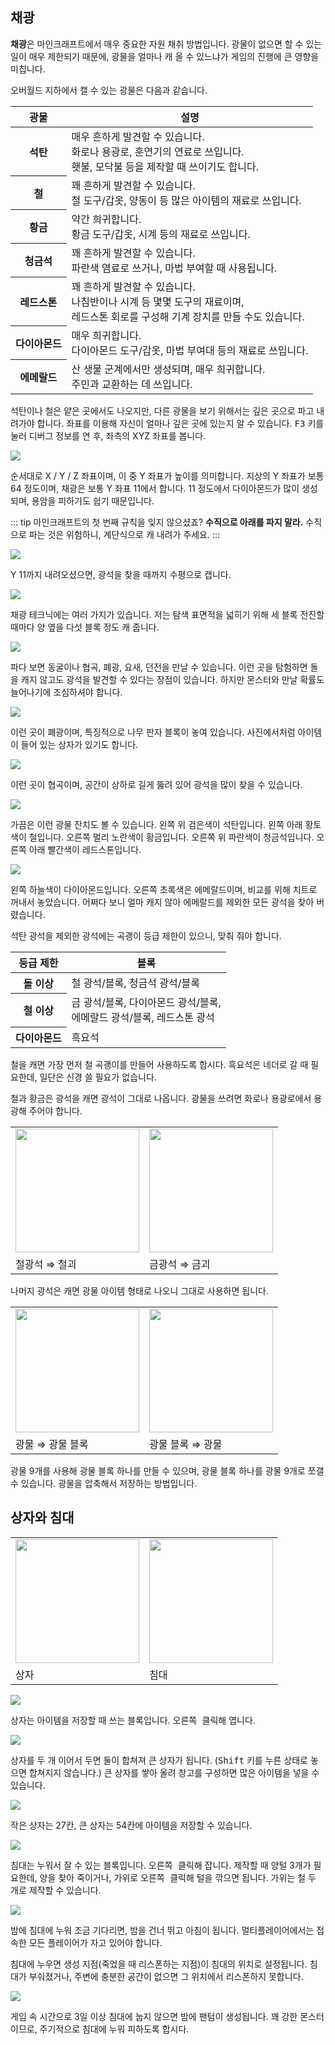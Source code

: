 ## 채광
**채광**은 마인크래프트에서 매우 중요한 자원 채취 방법입니다. 광물이 없으면 할 수 있는 일이 매우 제한되기 때문에, 광물을 얼마나 캐 올 수 있느냐가 게임의 진행에 큰 영향을 미칩니다.

오버월드 지하에서 캘 수 있는 광물은 다음과 같습니다.

<table>
    <thead>
        <tr><th class="p27">광물</th><th>설명</th></tr>
    </thead>
    <tbody>
        <tr><th class="p27">석탄</td><td>매우 흔하게 발견할 수 있습니다.<br>화로나 용광로, 훈연기의 연료로 쓰입니다.<br>횃불, 모닥불 등을 제작할 때 쓰이기도 합니다.</td></tr>
        <tr><th class="p27">철</td><td>꽤 흔하게 발견할 수 있습니다.<br>철 도구/갑옷, 양동이 등 많은 아이템의 재료로 쓰입니다.</td></tr>
        <tr><th class="p27">황금</td><td>약간 희귀합니다.<br>황금 도구/갑옷, 시계 등의 재료로 쓰입니다.</td></tr>
        <tr><th class="p27">청금석</td><td>꽤 흔하게 발견할 수 있습니다.<br>파란색 염료로 쓰거나, 마법 부여할 때 사용됩니다.</td></tr>
        <tr><th class="p27">레드스톤</td><td>꽤 흔하게 발견할 수 있습니다.<br>나침반이나 시계 등 몇몇 도구의 재료이며,<br>레드스톤 회로를 구성해 기계 장치를 만들 수도 있습니다.</td></tr>
        <tr><th class="p27">다이아몬드</td><td>매우 희귀합니다.<br>다이아몬드 도구/갑옷, 마법 부여대 등의 재료로 쓰입니다.</td></tr>
        <tr><th class="p27">에메랄드</td><td>산 생물 군계에서만 생성되며, 매우 희귀합니다.<br>주민과 교환하는 데 쓰입니다.</td></tr>
    </tbody>
</table>

석탄이나 철은 얕은 곳에서도 나오지만, 다른 광물을 보기 위해서는 깊은 곳으로 파고 내려가야 합니다.
좌표를 이용해 자신이 얼마나 깊은 곳에 있는지 알 수 있습니다.
<kbd>F3</kbd> 키를 눌러 디버그 정보를 연 후, 좌측의 XYZ 좌표를 봅니다.

![](/images/3/y좌표.png)

순서대로 X / Y / Z 좌표이며, 이 중 Y 좌표가 높이를 의미합니다.
지상의 Y 좌표가 보통 64 정도이며, 채광은 보통 Y 좌표 11에서 합니다.
11 정도에서 다이아몬드가 많이 생성되며, 용암을 피하기도 쉽기 때문입니다.

::: tip
마인크래프트의 첫 번째 규칙을 잊지 않으셨죠?
**수직으로 아래를 파지 말라.**
수직으로 파는 것은 위험하니, 계단식으로 캐 내려가 주세요.
:::

![](/images/3/11까지.png)

Y 11까지 내려오셨으면, 광석을 찾을 때까지 수평으로 캡니다.

![](/images/3/채광법.png)

채광 테크닉에는 여러 가지가 있습니다.
저는 탐색 표면적을 넓히기 위해 세 블록 전진할 때마다 양 옆을 다섯 블록 정도 캐 줍니다.

![](/images/3/동굴.png)

파다 보면 동굴이나 협곡, 폐광, 요새, 던전을 만날 수 있습니다.
이런 곳을 탐험하면 돌을 캐지 않고도 광석을 발견할 수 있다는 장점이 있습니다.
하지만 몬스터와 만날 확률도 늘어나기에 조심하셔야 합니다.

![](/images/3/폐광.png)

이런 곳이 폐광이며, 특징적으로 나무 판자 블록이 놓여 있습니다.
사진에서처럼 아이템이 들어 있는 상자가 있기도 합니다.

![](/images/3/협곡.png)

이런 곳이 협곡이며, 공간이 상하로 길게 뚫려 있어 광석을 많이 찾을 수 있습니다.

![](/images/3/광물_잔치.png)

가끔은 이런 광물 잔치도 볼 수 있습니다.
왼쪽 위 검은색이 석탄입니다.
왼쪽 아래 황토색이 철입니다.
오른쪽 멀리 노란색이 황금입니다.
오른쪽 위 파란색이 청금석입니다.
오른쪽 아래 빨간색이 레드스톤입니다.

![](/images/3/다이아몬드와_에메랄드.png)

왼쪽 하늘색이 다이아몬드입니다.
오른쪽 초록색은 에메랄드이며, 비교를 위해 치트로 꺼내서 놓았습니다.
어쩌다 보니 얼마 캐지 않아 에메랄드를 제외한 모든 광석을 찾아 버렸습니다.

석탄 광석을 제외한 광석에는 곡괭이 등급 제한이 있으니, 맞춰 줘야 합니다.

<table>
    <thead>
        <tr><th class="p27">등급 제한</th><th>블록</th></tr>
    </thead>
    <tbody>
        <tr><th class="p27">돌 이상</th><td>철 광석/블록, 청금석 광석/블록</td></tr>
        <tr><th class="p27">철 이상</th><td>금 광석/블록, 다이아몬드 광석/블록,<br>에메랄드 광석/블록, 레드스톤 광석</td></tr>
        <tr><th class="p27">다이아몬드</th><td>흑요석</td></tr>
    </tbody>
</table>

철을 캐면 가장 먼저 철 곡괭이를 만들어 사용하도록 합시다.
흑요석은 네더로 갈 때 필요한데, 일단은 신경 쓸 필요가 없습니다.

철과 황금은 광석을 캐면 광석이 그대로 나옵니다.
광물을 쓰려면 화로나 용광로에서 용광해 주어야 합니다.

<table>
    <tbody>
        <tr><td><img width="198px" src="https://tutorial.finalchild.me/images/3/용광_철광석.png"></td><td><img width="198px" src="https://tutorial.finalchild.me/images/3/용광_금광석.png"></td></tr>
        <tr><td>철광석 ⇒ 철괴</td><td>금광석 ⇒ 금괴</td></tr>
    </tbody>
</table>

나머지 광석은 캐면 광물 아이템 형태로 나오니 그대로 사용하면 됩니다.

<table>
    <tbody>
        <tr><td><img width="198px" src="https://tutorial.finalchild.me/images/3/제작법_석탄_블록.png"></td><td><img width="198px" src="https://tutorial.finalchild.me/images/3/제작법_석탄.png"></td></tr>
        <tr><td>광물 ⇒ 광물 블록</td><td>광물 블록 ⇒ 광물</td></tr>
    </tbody>
</table>

광물 9개를 사용해 광물 블록 하나를 만들 수 있으며,
광물 블록 하나를 광물 9개로 쪼갤 수 있습니다.
광물을 압축해서 저장하는 방법입니다.


## 상자와 침대

<table>
    <tbody>
        <tr><td><img width="198px" src="https://tutorial.finalchild.me/images/3/제작법_상자.png"></td><td><img width="198px" src="https://tutorial.finalchild.me/images/3/제작법_침대.png"></td></tr>
        <tr><td>상자</td><td>침대</td></tr>
    </tbody>
</table>

![](/images/3/상자.png)

상자는 아이템을 저장할 때 쓰는 블록입니다. <kbd>오른쪽 클릭</kbd>해 엽니다.

![](/images/3/큰_상자.png)

상자를 두 개 이어서 두면 둘이 합쳐져 큰 상자가 됩니다.
(<kbd>Shift</kbd> 키를 누른 상태로 놓으면 합쳐지지 않습니다.)
큰 상자를 쌓아 올려 창고를 구성하면 많은 아이템을 넣을 수 있습니다.

![](/images/3/상자_안.png)

작은 상자는 27칸, 큰 상자는 54칸에 아이템을 저장할 수 있습니다.

![](/images/3/침대.png)

침대는 누워서 잘 수 있는 블록입니다. <kbd>오른쪽 클릭</kbd>해 잡니다.
제작할 때 양털 3개가 필요한데, 양을 찾아 죽이거나, 가위로 <kbd>오른쪽 클릭</kbd>해 털을 깎으면 됩니다.
가위는 철 두 개로 제작할 수 있습니다.

![](/images/3/잠.png)

밤에 침대에 누워 조금 기다리면, 밤을 건너 뛰고 아침이 됩니다.
멀티플레이어에서는 접속한 모든 플레이어가 자고 있어야 합니다.

침대에 누우면 생성 지점(죽었을 때 리스폰하는 지점)이 침대의 위치로 설정됩니다.
침대가 부숴졌거나, 주변에 충분한 공간이 없으면 그 위치에서 리스폰하지 못합니다.

![](/images/3/팬텀.png)

게임 속 시간으로 3일 이상 침대에 눕지 않으면 밤에 팬텀이 생성됩니다.
꽤 강한 몬스터이므로, 주기적으로 침대에 누워 피하도록 합시다.
